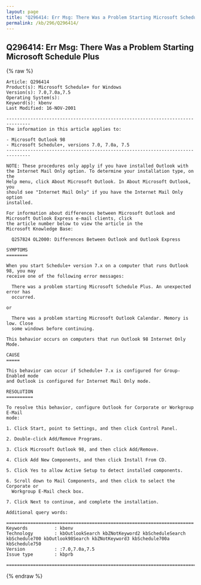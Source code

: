 ```yaml
---
layout: page
title: "Q296414: Err Msg: There Was a Problem Starting Microsoft Schedule Plus"
permalink: /kb/296/Q296414/
---
```


## Q296414: Err Msg: There Was a Problem Starting Microsoft Schedule Plus

{% raw %}

	Article: Q296414
	Product(s): Microsoft Schedule+ for Windows
	Version(s): 7.0,7.0a,7.5
	Operating System(s): 
	Keyword(s): kbenv
	Last Modified: 16-NOV-2001
	
	-------------------------------------------------------------------------------
	The information in this article applies to:
	
	- Microsoft Outlook 98 
	- Microsoft Schedule+, versions 7.0, 7.0a, 7.5 
	-------------------------------------------------------------------------------
	
	NOTE: These procedures only apply if you have installed Outlook with 
	the Internet Mail Only option. To determine your installation type, on the 
	Help menu, click About Microsoft Outlook. In About Microsoft Outlook, you 
	should see "Internet Mail Only" if you have the Internet Mail Only option 
	installed.
	
	For information about differences between Microsoft Outlook and 
	Microsoft Outlook Express e-mail clients, click 
	the article number below to view the article in the 
	Microsoft Knowledge Base:
	
	  Q257824 OL2000: Differences Between Outlook and Outlook Express
	
	SYMPTOMS
	========
	
	When you start Schedule+ version 7.x on a computer that runs Outlook 98, you may
	receive one of the following error messages:
	
	  There was a problem starting Microsoft Schedule Plus. An unexpected error has
	  occurred.
	
	or
	
	  There was a problem starting Microsoft Outlook Calendar. Memory is low. Close
	  some windows before continuing.
	
	This behavior occurs on computers that run Outlook 98 Internet Only Mode.
	
	CAUSE
	=====
	
	This behavior can occur if Schedule+ 7.x is configured for Group-Enabled mode
	and Outlook is configured for Internet Mail Only mode.
	
	RESOLUTION
	==========
	
	To resolve this behavior, configure Outlook for Corporate or Workgroup E-Mail
	mode:
	
	1. Click Start, point to Settings, and then click Control Panel.
	
	2. Double-click Add/Remove Programs.
	
	3. Click Microsoft Outlook 98, and then click Add/Remove.
	
	4. Click Add New Components, and then click Install From CD.
	
	5. Click Yes to allow Active Setup to detect installed components.
	
	6. Scroll down to Mail Components, and then click to select the Corporate or
	  Workgroup E-Mail check box.
	
	7. Click Next to continue, and complete the installation.
	
	Additional query words:
	
	======================================================================
	Keywords          : kbenv 
	Technology        : kbOutlookSearch kbZNotKeyword2 kbScheduleSearch kbSchedule700 kbOutlook98Search kbZNotKeyword3 kbSchedule700a kbSchedule750
	Version           : :7.0,7.0a,7.5
	Issue type        : kbprb
	
	=============================================================================
	

{% endraw %}
